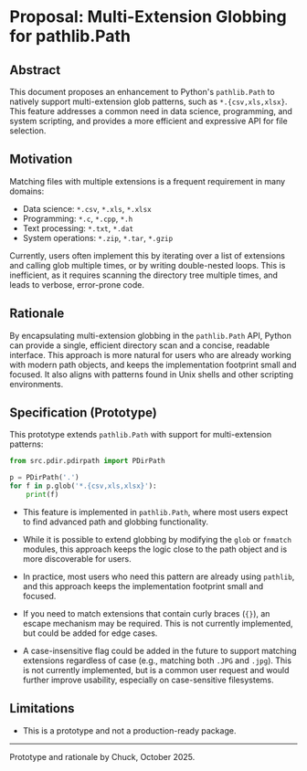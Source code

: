 # Proposal: Multi-Extension Globbing for pathlib.Path

## Abstract
This document proposes an enhancement to Python's `pathlib.Path` to natively support multi-extension glob patterns, such as `*.{csv,xls,xlsx}`. This feature addresses a common need in data science, programming, and system scripting, and provides a more efficient and expressive API for file selection.

## Motivation
Matching files with multiple extensions is a frequent requirement in many domains:
 - Data science: `*.csv`, `*.xls`, `*.xlsx`
 - Programming: `*.c`, `*.cpp`, `*.h`
 - Text processing: `*.txt`, `*.dat`
 - System operations: `*.zip`, `*.tar`, `*.gzip`

Currently, users often implement this by iterating over a list of extensions and calling glob multiple times, or by writing double-nested loops. This is inefficient, as it requires scanning the directory tree multiple times, and leads to verbose, error-prone code.

## Rationale
By encapsulating multi-extension globbing in the `pathlib.Path` API, Python can provide a single, efficient directory scan and a concise, readable interface. This approach is more natural for users who are already working with modern path objects, and keeps the implementation footprint small and focused. It also aligns with patterns found in Unix shells and other scripting environments.

## Specification (Prototype)
This prototype extends `pathlib.Path` with support for multi-extension patterns:

```python
from src.pdir.pdirpath import PDirPath

p = PDirPath('.')
for f in p.glob('*.{csv,xls,xlsx}'):
    print(f)
```

 - This feature is implemented in `pathlib.Path`, where most users expect to find advanced path and globbing functionality.
 - While it is possible to extend globbing by modifying the `glob` or `fnmatch` modules, this approach keeps the logic close to the path object and is more discoverable for users.
 - In practice, most users who need this pattern are already using `pathlib`, and this approach keeps the implementation footprint small and focused.
 - If you need to match extensions that contain curly braces (`{}`), an escape mechanism may be required. This is not currently implemented, but could be added for edge cases.

- A case-insensitive flag could be added in the future to support matching extensions regardless of case (e.g., matching both `.JPG` and `.jpg`). This is not currently implemented, but is a common user request and would further improve usability, especially on case-sensitive filesystems.

## Limitations
 - This is a prototype and not a production-ready package.

---
Prototype and rationale by Chuck, October 2025.
